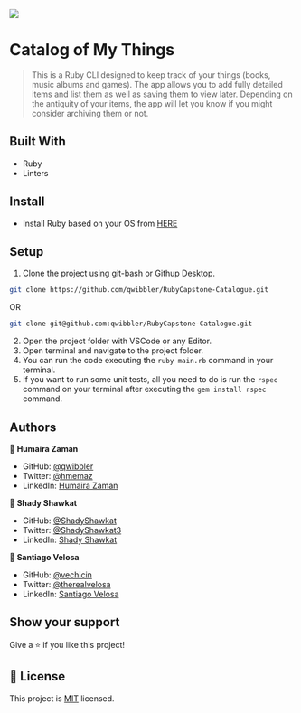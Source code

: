 ![](https://img.shields.io/badge/Microverse-blueviolet)
# Catalog of My Things

> This is a Ruby CLI designed to keep track of your things (books, music albums and games). The app allows you to add fully detailed items and list them as well as saving them to view later. Depending on the antiquity of your items, the app will let you know if you might consider archiving them or not.

## Built With

- Ruby
- Linters

## Install

- Install Ruby based on your OS from [HERE](https://www.ruby-lang.org/en/downloads/)

## Setup

1. Clone the project using git-bash or Githup Desktop. 
~~~bash
git clone https://github.com/qwibbler/RubyCapstone-Catalogue.git
~~~
OR
~~~bash
git clone git@github.com:qwibbler/RubyCapstone-Catalogue.git
~~~
2. Open the project folder with VSCode or any Editor.
3. Open terminal and navigate to the project folder.
4. You can run the code executing the `ruby main.rb` command in your terminal.
5. If you want to run some unit tests, all you need to do is run the `rspec` command on your terminal after executing the `gem install rspec` command.

## Authors

👤 **Humaira Zaman**

- GitHub: [@qwibbler](https://github.com/qwibbler)
- Twitter: [@hmemaz](https://twitter.com/hmemaz)
- LinkedIn: [Humaira Zaman](https://www.linkedin.com/in/hmemaz1994/)

👤 **Shady Shawkat**

- GitHub: [@ShadyShawkat](https://github.com/ShadyShawkat)
- Twitter: [@ShadyShawkat3](https://twitter.com/ShadyShawkat3)
- LinkedIn: [Shady Shawkat](https://linkedin.com/in/Shady-Shawkat)

👤 **Santiago Velosa**

- GitHub: [@vechicin](https://github.com/vechicin)
- Twitter: [@therealvelosa](https://twitter.com/therealvelosa)
- LinkedIn: [Santiago Velosa](https://www.linkedin.com/in/santiago-velosa-arias/)

## Show your support

Give a ⭐️ if you like this project!

## 📝 License

This project is [MIT](./MIT.md) licensed.
